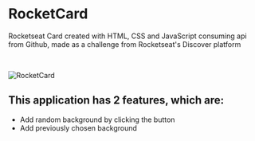 # RocketCard
Rocketseat Card created with HTML, CSS and JavaScript consuming api from Github, made as a challenge from Rocketseat's Discover platform

</br>

![RocketCard](https://user-images.githubusercontent.com/56124549/155591509-dd52e3ce-591c-46b2-9c35-1e05777016ab.png)


## This application has 2 features, which are:

+ Add random background by clicking the button
+ Add previously chosen background

